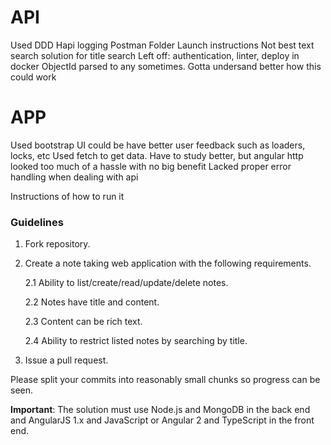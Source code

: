 # API

Used DDD
Hapi logging
Postman Folder
Launch instructions
Not best text search solution for title search 
Left off: authentication, linter, deploy in docker
ObjectId parsed to any sometimes. Gotta undersand better how this could work


# APP
Used bootstrap
UI could be have better user feedback such as loaders, locks, etc
Used fetch to get data. Have to study better, but angular http looked too much of a hassle with no big benefit
Lacked proper error handling when dealing with api

Instructions of how to run it

### Guidelines

1. Fork repository.

2. Create a note taking web application with the following requirements.

    2.1 Ability to list/create/read/update/delete notes.

    2.2 Notes have title and content.

    2.3 Content can be rich text.

    2.4 Ability to restrict listed notes by searching by title.

3. Issue a pull request.

Please split your commits into reasonably small chunks so progress can be seen.

__Important__: The solution must use Node.js and MongoDB in the back end and AngularJS 1.x and JavaScript or Angular 2 and TypeScript in the front end.
